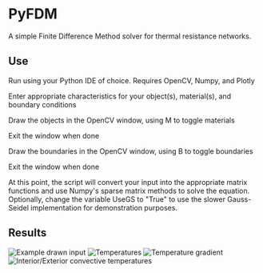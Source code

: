 # PyFDM
 A simple Finite Difference Method solver for thermal resistance networks. 
 
## Use
 Run using your Python IDE of choice. Requires OpenCV, Numpy, and Plotly
 
 Enter appropriate characteristics for your object(s), material(s), and boundary conditions
 
 Draw the objects in the OpenCV window, using M to toggle materials
 
 Exit the window when done
 
 Draw the boundaries in the OpenCV window, using B to toggle boundaries
 
 Exit the window when done
 
 At this point, the script will convert your input into the appropriate matrix functions and use Numpy's sparse matrix methods to solve the equation. Optionally, change the variable UseGS to "True" to use the slower Gauss-Seidel implementation for demonstration purposes. 
 
 ## Results

![Example drawn input](https://github.com/S-Gol/PyFDM/blob/main/Images/Picture1.png)
![Temperatures](https://github.com/S-Gol/PyFDM/blob/main/Images/Picture2.png)
![Temperature gradient](https://github.com/S-Gol/PyFDM/blob/main/Images/Picture3.png)
![Interior/Exterior convective temperatures](https://github.com/S-Gol/PyFDM/blob/main/Images/Picture4.png)

